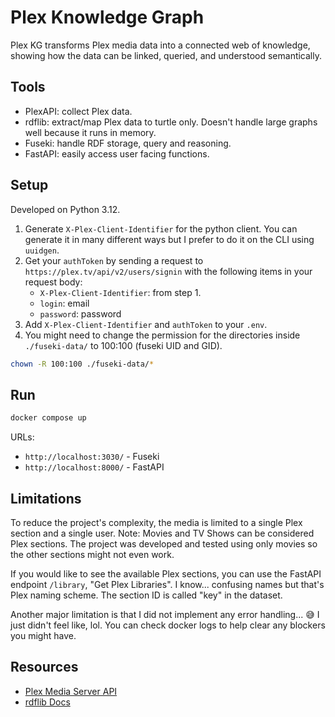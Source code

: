 # Plex Knowledge Graph

Plex KG transforms Plex media data into a connected web of knowledge, showing how the data can be linked, queried, and understood semantically.

## Tools

- PlexAPI: collect Plex data.
- rdflib: extract/map Plex data to turtle only. Doesn't handle large graphs well because it runs in memory.
- Fuseki: handle RDF storage, query and reasoning.
- FastAPI: easily access user facing functions.

## Setup

Developed on Python 3.12.

1. Generate `X-Plex-Client-Identifier` for the python client. You can generate it in many different ways but I prefer to do it on the CLI using `uuidgen`.
2. Get your `authToken` by sending a request to `https://plex.tv/api/v2/users/signin` with the following items in your request body:
    - `X-Plex-Client-Identifier`: from step 1.
    - `login`: email
    - `password`: password
3. Add `X-Plex-Client-Identifier` and `authToken` to your `.env`.
4. You might need to change the permission for the directories inside `./fuseki-data/` to 100:100 (fuseki UID and GID).

```bash
chown -R 100:100 ./fuseki-data/*
```

## Run

```bash
docker compose up
```

URLs:

- `http://localhost:3030/` - Fuseki
- `http://localhost:8000/` - FastAPI

## Limitations

To reduce the project's complexity, the media is limited to a single Plex section and a single user. Note: Movies and TV Shows can be considered Plex sections. The project was developed and tested using only movies so the other sections might not even work.

If you would like to see the available Plex sections, you can use the FastAPI endpoint `/library`, "Get Plex Libraries". I know... confusing names but that's Plex naming scheme. The section ID is called "key" in the dataset.

Another major limitation is that I did not implement any error handling... 😅 I just didn't feel like, lol. You can check docker logs to help clear any blockers you might have.

## Resources

- [Plex Media Server API](https://developer.plex.tv/)
- [rdflib Docs](https://rdflib.readthedocs.io/en/stable/)
